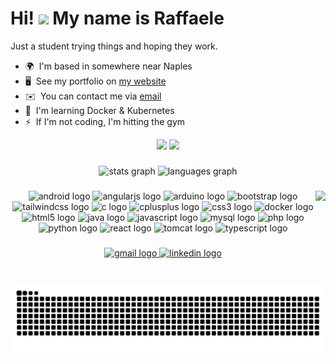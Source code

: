 Hi! ![](https://user-images.githubusercontent.com/18350557/176309783-0785949b-9127-417c-8b55-ab5a4333674e.gif) My name is Raffaele
================================================================================================================================

Just a student trying things and hoping they work.

* 🌍  I'm based in somewhere near Naples
* 🖥️  See my portfolio on [my website](https://raffaelesulipano.it)
* ✉️  You can contact me via [email](https://mailhide.io/e/zfKVZgMt)
* 🧠  I'm learning Docker & Kubernetes
* ⚡  If I'm not coding, I'm hitting the gym
<div align="center">
  <a href="https://www.github.com/C4MRS" target="_blank" rel="noreferrer"><img
  src="https://img.shields.io/github/followers/C4MRS?logo=github&style=for-the-badge&color=0891b2&labelColor=555555" /></a>
  <a href="https://www.github.com/C4MRS" target="_blank" rel="noreferrer"><img src="https://komarev.com/ghpvc/?username=your-github-username&style=for-the-badge&color=0891b2" /></a>
</div>

###

<div align="center">
  <img src="https://github-readme-stats.vercel.app/api?username=C4MRS&hide_title=true&hide_rank=true&show_icons=true&theme=codeSTACKr&locale=en" height="150" alt="stats graph"/>
  <img src="https://github-readme-stats.vercel.app/api/top-langs?username=C4MRS&locale=en&hide_title=false&layout=compact&card_width=320&langs_count=5&theme=codeSTACKr&hide_border=false" height="150" alt="languages graph"  />
</div>

###

<img align="right" height="150" src="https://imgur.com/ImgtfYY.gif"  />

###

<div align="center">
  <img src="https://cdn.jsdelivr.net/gh/devicons/devicon/icons/android/android-plain.svg" height="30" alt="android logo"  />
  
  <img src="https://cdn.jsdelivr.net/gh/devicons/devicon/icons/angularjs/angularjs-plain.svg" height="30" alt="angularjs logo"  />
  
  <img src="https://cdn.jsdelivr.net/gh/devicons/devicon/icons/arduino/arduino-original.svg" height="30" alt="arduino logo"  />
  
  <img src="https://cdn.jsdelivr.net/gh/devicons/devicon/icons/bootstrap/bootstrap-original.svg" height="30" alt="bootstrap logo"  />
  
  <img src="https://cdn.jsdelivr.net/gh/devicons/devicon/icons/tailwindcss/tailwindcss-original.svg" height="30" alt="tailwindcss logo"  />
  
  <img src="https://cdn.jsdelivr.net/gh/devicons/devicon/icons/c/c-original.svg" height="30" alt="c logo"  />
  
  <img src="https://cdn.jsdelivr.net/gh/devicons/devicon@latest/icons/cplusplus/cplusplus-plain.svg" height="30" alt="cplusplus logo"  />
  
  <img src="https://cdn.jsdelivr.net/gh/devicons/devicon/icons/css3/css3-plain.svg" height="30" alt="css3 logo"  />
  
  <img src="https://cdn.jsdelivr.net/gh/devicons/devicon/icons/docker/docker-original.svg" height="30" alt="docker logo"  />
  
  <img src="https://cdn.jsdelivr.net/gh/devicons/devicon/icons/html5/html5-plain.svg" height="30" alt="html5 logo"  />
  
  <img src="https://cdn.jsdelivr.net/gh/devicons/devicon/icons/java/java-original.svg" height="30" alt="java logo"  />
  
  <img src="https://cdn.jsdelivr.net/gh/devicons/devicon/icons/javascript/javascript-plain.svg" height="30" alt="javascript logo"  />
  
  <img src="https://cdn.jsdelivr.net/gh/devicons/devicon/icons/mysql/mysql-original.svg" height="30" alt="mysql logo"  />
  
  <img src="https://cdn.jsdelivr.net/gh/devicons/devicon/icons/php/php-original.svg" height="30" alt="php logo"  />
  
  <img src="https://cdn.jsdelivr.net/gh/devicons/devicon/icons/python/python-original.svg" height="30" alt="python logo"  />
  
  <img src="https://cdn.jsdelivr.net/gh/devicons/devicon/icons/react/react-original.svg" height="30" alt="react logo"  />
  
  <img src="https://cdn.jsdelivr.net/gh/devicons/devicon/icons/tomcat/tomcat-original.svg" height="30" alt="tomcat logo"  />
  
  <img src="https://cdn.jsdelivr.net/gh/devicons/devicon/icons/typescript/typescript-plain.svg" height="30" alt="typescript logo"  />

</div>

###

<div align="center">
  <a href="https://mailhide.io/e/zfKVZgMt" target="_blank">
    <img src="https://img.shields.io/static/v1?message=Gmail&logo=gmail&label=&color=D14836&logoColor=white&labelColor=&style=for-the-badge" height="35" alt="gmail logo"  />
  </a>
  <a href="https://www.linkedin.com/in/raffsu" target="_blank">
    <img src="https://img.shields.io/static/v1?message=LinkedIn&logo=linkedin&label=&color=0077B5&logoColor=white&labelColor=&style=for-the-badge" height="35" alt="linkedin logo"  />
  </a>
</div>

###

<br clear="both">

<img src="https://raw.githubusercontent.com/C4MRS/C4MRS/output/snake.svg" alt="Snake animation" />


###

